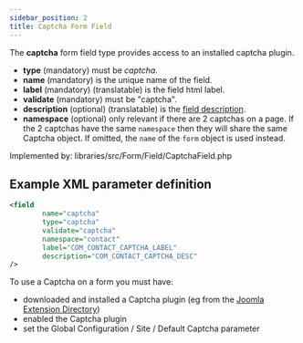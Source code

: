 ```yaml
---
sidebar_position: 2
title: Captcha Form Field
---
```



The **captcha** form field type provides access to an installed captcha plugin.

- **type** (mandatory) must be *captcha*.
- **name** (mandatory) is the unique name of the field.
- **label** (mandatory) (translatable) is the field html label.
- **validate** (mandatory) must be "captcha".
- **description** (optional) (translatable) is the [field description](../standard-form-field-attributes.md#description).
- **namespace** (optional) only relevant if there are 2 captchas on a page. If the 2 captchas have the same `namespace` then they will share the same Captcha object. If omitted, the `name` of the `form` object is used instead.

Implemented by: libraries/src/Form/Field/CaptchaField.php

## Example XML parameter definition

```xml
<field
        name="captcha" 
        type="captcha" 
        validate="captcha"
        namespace="contact"
        label="COM_CONTACT_CAPTCHA_LABEL"
        description="COM_CONTACT_CAPTCHA_DESC"
/>
```

To use a Captcha on a form you must have:
- downloaded and installed a Captcha plugin (eg from the [Joomla Extension Directory](https://extensions.joomla.org/))
- enabled the Captcha plugin
- set the Global Configuration / Site / Default Captcha parameter
